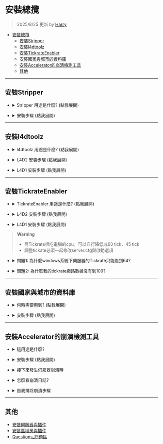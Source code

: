 # 安裝總攬
> 2025/8/25 更新 by [Harry](https://steamcommunity.com/profiles/76561198026784913)
- [安裝總攬](#安裝總攬)
	- [安裝Stripper](#安裝stripper)
	- [安裝l4dtoolz](#安裝l4dtoolz)
	- [安裝TickrateEnabler](#安裝tickrateenabler)
	- [安裝國家與城市的資料庫](#安裝國家與城市的資料庫)
	- [安裝Accelerator的崩潰檢測工具](#安裝accelerator的崩潰檢測工具)
	- [其他](#其他)

- - - -
## 安裝Stripper
* <details><summary>Stripper 用途是什麼? (點我展開)</summary>

	* 把地圖改造成迷宮
		* [終極地圖](https://github.com/fbef0102/L4D2-Unlimited-Map)
		* [影片範例](https://www.youtube.com/watch?v=I_-QSn8F8Cs)
	* 修改地圖，可以在地圖上新增各種障礙物、道具、機關、屍潮事件、武器變更等等
		* [造物插件](https://github.com/fbef0102/L4D1_2-Plugins/tree/master/l4d2_spawn_props)
		* [地圖修改列表](https://github.com/fbef0102/L4D2-Unlimited-Map#modify--%E5%85%B6%E4%BB%96%E4%BF%AE%E6%94%B9)
</details>

* <details><summary>安裝步驟 (點我展開)</summary>

	1. 到[Stripper:Source網站](https://forums.alliedmods.net/showthread.php?t=39439)點擊SNAPSHOTS AT
	<br/>![image](image/1.jpg)

	2. 往下找最新的版本，依照各自的電腦系統下載對應的版本
	<br/>![image](image/2.jpg)

	3. 解壓縮並移動檔案到伺服器相同的路徑上。最後addons資料夾內看起來如圖片所示，多一個 ```stripper``` 資料夾
	<br/>![image](image/3.jpg)

	4. 重啟伺服器，控制台輸入```stripper_version```確認安裝成功
		```php
		] stripper_version
		"stripper_version" = "1.2.2"
		notify singleplayer replicated
		- Stripper Version
		```
</details>

- - - -
## 安裝l4dtoolz
* <details><summary>l4dtoolz 用途是什麼? (點我展開)</summary>

	* 解鎖伺服器人數上限，有八位以上的玩家可以進入伺服器遊玩
		<br/>![image](image/4.jpg)
	* 最多只能有31位玩家同時在伺服器裡面 (不能超過31人，否則伺服器會崩潰)
		* [多人插件](https://github.com/fbef0102/L4D1_2-Plugins/tree/master/l4dmultislots)
		* [如何戰役模式開八人房](/Tutorial_教學區/Chinese_繁體中文/Game/L4D2/8位玩家遊玩戰役模式)
</details>

* <details><summary>L4D2 安裝步驟 (點我展開)</summary>

	1. 到[l4dtoolz](https://github.com/lakwsh/l4dtoolz/releases)，下載檔案
	<br/>![image](image/5.jpg)

	2. 解壓縮並移動檔案到伺服器相同的路徑上!最後addons資料夾內看起來如圖片所示，多 ```l4dtoolz``` 為名的檔案
	<br/>![image](image/6.jpg)

	3. 寫上以下指令
		* (專屬伺服器) 到```cfg/server.cfg``` (🟥如果檔案不存在，可自己創建🟥)
			```php
			// 此指令來自 l4dtoolz extension: https://github.com/lakwsh/l4dtoolz
			// 最大客戶端 (最大玩家數量): 伺服器內能容納玩家的人數，包含真人 + AI Bot 
			// 此數值不准修改 (max: 31)
			// 伺服器的啟動選項也要寫
			sv_setmax 31

			// 真人玩家允許加入伺服器的人數，不包含AI Bot
			// 自行修改此數值 (範圍1~31)
			sv_maxplayers 18

			// 顯示給外面玩家看到的伺服器空位人數
			sv_visiblemaxplayers 18

			// 為0時，可以從遊戲大廳或透過控制台與伺服器列表直連IP加入伺服器
			// 為0時，從大廳匹配時才會有動態大廳(吸引路人)
			// 為0時，可以使用 _cheats 1
			// 為1時，當有動態大廳時，只能從遊戲大廳加入伺服器
			// 為1時，無論第一位玩家用何種方式加入伺服器都會有動態大廳(吸引路人)
			// 為1時，不能使用 _cheats 1
			sv_allow_lobby_connect_only 1

			// 此指令來自 l4dtoolz extension: https://github.com/lakwsh/l4dtoolz
			// 為1時，強制 _allow_lobby_connect_only為0
			// 為1時，不會處理大廳匹配請求(也不會有lobby reservation cookie)
			sv_force_unreserved 0

			// 此指令來自 l4dtoolz extension: https://github.com/lakwsh/l4dtoolz
			// 1=不驗證SteamID, 0=驗證
			// 本功能可以緩解"No Steam logon(code 6)" 玩家莫名其妙被離線的問題 (僅限開啟狀態下進入的玩家)
			// 開啟本功能會削弱伺服器安全性,且禁止家庭共享功能將失效
			// 注意: 開啟此功能會導致A2S_INFO結果異常,可以透過外掛程式修復: github.com/lakwsh/l4d2_vomit_fix/blob/master/l4d2_a2s_fix.sp
			sv_steam_bypass 1

			// 此指令來自 l4dtoolz extension: https://github.com/lakwsh/l4dtoolz
			// 1=禁止家庭共享, 開啟本功能可以完全禁止家庭共享帳號(小號)進入伺服器
			sv_anti_sharing 0
			```
		* (區域房) 到```cfg/listenserver.cfg``` (🟥如果檔案不存在，可自己創建🟥)
			```php
			// 真人玩家允許加入伺服器的人數 (不包含AI Bot)
			// 自行修改此數值 (範圍1~8)
			sv_maxplayers 8

			// 顯示給外面玩家看到的伺服器空位人數
			sv_visiblemaxplayers 8
			```

	4. 遊戲預設玩家人數上限只到18位，如果要改變上限，請修改玩家人數上限
		* (專屬伺服器) 如使用其他開服方式或者是linux系統，請輸入啟動參數```+sv_setmax 31```
		<br/>![image](image/7.jpg)
		<br/>![image](image/8.jpg)
		* (區域房) 啟動選項輸入```+sv_setmax 31```
		<br/>![image](image/9.jpg)
		* 🟥 ```sv_setmax```和```sv_maxplayers```是不同的概念
			* sv_setmax (最大客戶端/最大玩家數量) = 伺服器內能容納玩家的人數，包含真人 + AI Bot 
			* sv_maxplayers = 真人玩家允許加入伺服器的人數，不包含AI Bot
		* 🟥 ```sv_setmax```不能設置超過31位，否則伺服器會崩潰

	5. 啟動伺服器
		* 控制台輸入```plugin_print```確認安裝成功，如果沒出現表示你前面步驟有誤或l4dtoolz版本不對
			```php
			] plugin_print
			Loaded plugins:
			0:      "L4DToolZ v2.4.0, https://github.com/lakwsh/l4dtoolz"
			```
		* 控制台輸入```maxplayers```確認數字為31，如果不是31表示你前面步驟有誤或l4dtoolz版本不對
			```php
			] maxplayers
			"maxplayers" is "31"
			```

	6. 安裝插件
		* (專屬伺服器) [l4d_unreservelobby](https://github.com/fbef0102/L4D1_2-Plugins/tree/master/l4d_unreservelobby): 移除伺服器的大廳人數限制，簡單講就是解鎖伺服器，讓第九位以上的玩家可以加入伺服器
		* (專屬伺服器) [l4d2_a2s_fix](https://github.com/lakwsh/l4d2_vomit_fix): 修復A2S_INFO協議問題 (使用sv_steam_bypass功能時才需安裝)
</details>

* <details><summary>L4D1 安裝步驟 (點我展開)</summary>

	1. 到[l4dtoolz](https://github.com/accelerator74/l4dtoolz/releases)，根據你的遊戲與系統選擇其中一個下載
		* windows系統選擇win
		* linux系統比較新的版本選擇linux
		* linux系統比較舊的版本選擇oldlinux
		<br/>![image](image/10.jpg)

	2. 解壓縮並移動檔案到伺服器相同的路徑上!最後addons資料夾內看起來如圖片所示，多一個 ```l4dtoolz``` 資料夾
	<br/>![image](image/11.jpg)

	3. 寫上以下指令
		* (專屬伺服器) 到```cfg/server.cfg``` (🟥如果檔案不存在，可自己創建🟥)
			```php
			// 真人玩家允許加入伺服器的人數 (不包含AI Bot)
			// 自行修改此數值 (範圍1~31)
			sv_maxplayers 18

			// 顯示給外面玩家看到的伺服器空位人數
			sv_visiblemaxplayers 18

			// 為0時，可以從遊戲大廳或透過控制台與伺服器列表直連IP加入伺服器
			// 為0時，從大廳匹配時才會有動態大廳(吸引路人)
			// 為0時，可以使用 _cheats 1
			// 為1時，當有動態大廳時，只能從遊戲大廳加入伺服器
			// 為1時，無論第一位玩家用何種方式加入伺服器都會有動態大廳(吸引路人)
			// 為1時，不能使用 _cheats 1
			sv_allow_lobby_connect_only 1

			// 此指令來自 l4dtoolz extension
			// 為1時，強制 _allow_lobby_connect_only為0
			// 為1時，不會處理大廳匹配請求(也不會有lobby reservation cookie)
			sv_force_unreserved 0
			```
		* (區域房) 到```cfg/listenserver.cfg``` (🟥如果檔案不存在，可自己創建🟥)
			```php
			// 真人玩家允許加入伺服器的人數 (不包含AI Bot)
			// 自行修改此數值 (範圍1~8)
			sv_maxplayers 8

			// 顯示給外面玩家看到的伺服器空位人數
			sv_visiblemaxplayers 8
			```

	4. 遊戲預設玩家人數上限只到18位，如果要改變上限，請修改玩家人數上限
		* (專屬伺服器) 如使用其他開服方式或者是linux系統，請輸入啟動參數```-maxplayers 31```
		<br/>![image](image/12.jpg)
		<br/>![image](image/13.jpg)
		* (區域房) 啟動選項輸入```-maxplayers 31```
		<br/>![image](image/14.jpg)
		* 🟥 maxplayers 和 sv_maxplayers 是不同的概念
			* maxplayers (最大客戶端/最大玩家數量) = 伺服器內能容納玩家的人數，包含真人 + AI Bot 
			* sv_maxplayers = 真人玩家允許加入伺服器的人數，不包含AI Bot
		* 🟥 maxplayers 不能設置超過31位，否則伺服器會崩潰

	5. 啟動伺服器
		* 控制台輸入```meta list```確認安裝成功，如果沒出現表示你前面步驟有誤或l4dtoolz版本不對
			```php
			] meta list
			Listing 11 plugins:
			[04] L4DToolZ (2.0.1) by Accelerator, Ivailosp
			```
		* 控制台輸入```maxplayers```確認數字為31，如果不是31表示你前面步驟有誤或l4dtoolz版本不對
			```php
			] maxplayers
			"maxplayers" is "31"
			```

	6. 安裝插件
		* (專屬伺服器) [l4d_unreservelobby](https://github.com/fbef0102/L4D1_2-Plugins/tree/master/l4d_unreservelobby): 移除伺服器的大廳人數限制，簡單講就是解鎖伺服器，讓第九位以上的玩家可以加入伺服器
</details>

- - - -
## 安裝TickrateEnabler
* <details><summary>TickrateEnabler 用途是什麼? (點我展開)</summary>

	* 解鎖伺服器Tickrate只有30的上限，可以突破到100tick
		* 不知道Tickrate是甚麼請自行Google
		* 簡單說，Tickrate越高越能夠帶來非常流暢的遊戲體驗，精準的射擊判定、連貫的動作，相當於伺服器端的fps
	* 把Tickrate想成是一種更新伺服器狀態的頻率，一秒內更新次數越多，越消耗更多電腦資源，所以高Tickrate很吃電腦的cpu，自行斟酌安裝
</details>

* <details><summary>L4D2 安裝步驟 (點我展開)</summary>

	1. 到[l4dtoolz](https://github.com/lakwsh/l4dtoolz/releases)，下載檔案
		* 你沒看錯，這版本的l4dtoolz包含解鎖伺服器人數上限與Tickrate的功能
		<br/>![image](image/5.jpg)

	2. 解壓縮並移動檔案到伺服器相同的路徑上!最後addons資料夾內看起來如圖片所示，多 ```l4dtoolz``` 為名的檔案
	<br/>![image](image/6.jpg)

	3. 到cfg/server.cfg寫上以下指令
		* 沒有server.cfg檔案則新建
			```php
			// 這是100 Tick的設定，可以自由修改數值
			sm_cvar sv_minrate 				"100000" 	// tickrate * 1000
			sm_cvar sv_maxrate 				"100000" 	// tickrate * 1000
			sm_cvar sv_minupdaterate 		"101"	 	// tickrate +1
			sm_cvar sv_maxupdaterate 		"101"		// tickrate +1
			sm_cvar sv_mincmdrate 			"101"		// tickrate +1
			sm_cvar sv_maxcmdrate 			"101"		// tickrate +1
			sm_cvar rate					"100000" 	// tickrate * 1000
			sm_cvar net_splitpacket_maxrate "50000" 	// (tickrate÷2) * 1000
			sm_cvar fps_max					"0"
			```
	
	4. 輸入參數
		* (專屬伺服器) 伺服器啟動選項輸入參數 ```-tickrate 100```
		<br/>![image](image/15.jpg)
		* (區域房) 啟動選項輸入```-tickrate 100```
		<br/>![image](image/16.jpg)
		
	5. 重啟伺服器，控制台輸入```plugin_print```確認安裝成功
		* 你沒看錯，這版本的l4dtoolz包含解鎖伺服器人數上限與Tickrate的功能
			```php
			] plugin_print
			Loaded plugins:
			0:      "L4DToolZ v2.4.0, https://github.com/lakwsh/l4dtoolz"
			```

	6. 進入遊戲後，打開遊戲控制台輸入```net_graph 4```，會看到有一堆網路數據出現在你的螢幕上，確認Tickrate 為 100
	<br/>![image](image/17.jpg)

	7. 安裝插件
		* [l4d2_vomit_fix](https://github.com/lakwsh/l4d2_vomit_fix): 修正非30tick對抗模式下boomer噴吐距離問題
</details>

* <details><summary>L4D1 安裝步驟 (點我展開)</summary>

	1. 到[Tickrate-Enabler](https://github.com/accelerator74/Tickrate-Enabler/releases)，根據你的遊戲與系統選擇其中一個下載
	<br/>![image](image/18.jpg)

	2. 解壓縮並移動檔案到伺服器相同的路徑上!最後addons資料夾內看起來如圖片所示，多一個 ```tickrate_enabler``` 資料夾
	<br/>![image](image/19.jpg)

	3. 到cfg/server.cfg寫上以下指令
		* 沒有server.cfg檔案則新建
			```php
			// 這是100 Tick的設定，可以自由修改數值
			sm_cvar sv_minrate 				"100000" 	// tickrate * 1000
			sm_cvar sv_maxrate 				"100000" 	// tickrate * 1000
			sm_cvar sv_minupdaterate 		"101"	 	// tickrate +1
			sm_cvar sv_maxupdaterate 		"101"		// tickrate +1
			sm_cvar sv_mincmdrate 			"101"		// tickrate +1
			sm_cvar sv_maxcmdrate 			"101"		// tickrate +1
			sm_cvar rate					"100000" 	// tickrate * 1000
			sm_cvar net_splitpacket_maxrate "50000" 	// (tickrate÷2) * 1000
			sm_cvar fps_max					"0"
			```
	
	4. 輸入參數
		* (專屬伺服器) 伺服器啟動選項輸入參數 ```-tickrate 100```
		<br/>![image](image/20.jpg)
		* (區域房) 啟動選項輸入```-tickrate 100```
		<br/>![image](image/16.jpg)
		
	5. 重啟伺服器，控制台輸入```plugin_print```確認安裝成功
		```php
		] plugin_print
		1:　"Tickrate_Enabler 1.5, ProdigySim"
		```

	6. 進入遊戲後，打開遊戲控制台輸入```net_graph 4```，會看到有一堆網路數據出現在你的螢幕上，確認Tickrate 為 100
	<br/>![image](image/17.jpg)
</details>

> __Warning__ 
> * 高Tickrate很吃電腦的cpu，可以自行降低成60 tick、45 tick
> * 調整tickate必須一起修改server.cfg與啟動選項

* <details><summary>問題1: 為什麼windows系統下伺服器的Tickrate只能跑到64?</summary>

	![image](image/21.jpg)

	* 原因: windows系統的問體
	* 解決方式: 
		* 法一：去跟微軟抱怨
		* 法二：windows降級到windows 7
		* 法三：租一台linux系統
		* 法四：[從大廳匹配到專屬伺服器](/Tutorial_教學區/Chinese_繁體中文/Server/安裝伺服器與插件/README.md#如何從大廳匹配到專屬伺服器)，可以將tickrate變回100，至於為何會這樣，我也不知道
		* 法五: [Windows調整時鐘精度工具](https://b23.tv/NQxIT55)，強制解鎖sv
</details>

* <details><summary>問題2: 為什麼我的tickrate網路數據沒有到100?</summary>

	![image](image/22.jpg)

	* 原因: 受限於你的遊戲內fps影響，只會影響你這位玩家，你的遊戲內fps超過100以上才能享有100 tickrate
	<br/>![image](image/23.jpg)
	* 解決方式: 
		* 法一：調高遊戲的fps，到選項->視訊->進階設定->等待垂直同步改成"已停用"，這選項能夠解鎖遊戲的fps
		<br/>![image](image/24.jpg)
		* 法二：法一沒有用那就去升級你的顯卡
</details>

- - - -
## 安裝國家與城市的資料庫
* <details><summary>何時需要用到? (點我展開)</summary>

	* 有插件需要抓取玩家的IP、國家、城市、地區等等
		* 像是 [cannounce](https://github.com/fbef0102/L4D1_2-Plugins/tree/master/cannounce)
	* 如果你的```addons/sourcemod/extension```資料夾內有安裝geoipcity.ext, geoip2.ext，請移除
</details>

* <details><summary>安裝步驟 (點我展開)</summary>

	1. 註冊 [maxmind.com](https://www.maxmind.com/en/geolite2/signup)

	2. 到個人帳戶: My Account -> MY ACCOUNT -> GeoIP2/GeoLite2 -> Download Files
	<br/>![image](image/25.jpg)

	3. 搜尋 "GeoLite2 Country" 和 "GeoLite2 City" -> 下載資料庫
	<br/>![GeoLite2_Country](image/GeoLite2_Country.jpg)
	<br/>![GeoLite2_City](image/GeoLite2_City.jpg)

	4. 放 GeoLite2-City.mmdb 與 GeoLite2-Country.mmdb 到路徑 ```addons/sourcemod/configs/geoip/``` 資料夾
	<br/>![image](image/26.jpg)
</details>

- - - -
## 安裝Accelerator的崩潰檢測工具
* <details><summary>這用途是什麼?</summary>

	* 當伺服器發生崩潰時，會生成崩潰日誌並上傳到[crash.limetech.org網站](https://crash.limetech.org/)解析
		* 檢測伺服器崩潰, 快速幫服主找出崩潰原因
		* 服主可自行查看崩潰日誌或是分享給有經驗的大佬修復
	* 🟥 目前該工具年久失修，不適用
		* L4D1 linux
		* L4D2 linux且Sourcemod平台為1.12以上的版本
</details>

* <details><summary>安裝步驟 (點我展開)</summary>

	1. 到[Accelerator - Crash Reporting網站](https://forums.alliedmods.net/showthread.php?t=277703)點擊Download，根據你的系統選擇最新版本下載
	<br/>![image](image/27.jpg)
	<br/>![image](image/28.jpg)

	2. 解壓縮並移動檔案到伺服器相同的路徑上!
	<br/>![image](image/29.jpg)

	3. 將以下內容複製貼上到```sourcemod/configs/core.cfg```文件裡面
		* 內容
			```c
			/**
			* SteamID64 (Community ID) that will have ownership of uploaded crash reports.
			* You can share your crash reports with additional users from the website.
			*
			* If unset, your crash reports will be uploaded anonymously and you will not be
			* able to see all of the information.
			*/
			"MinidumpAccount"	"xxxxxxxxxxxxx"

			/**
			* Controls which binaries will be eligible to be processed for symbols and uploaded.
			* Only modules loaded by the server at the time of the crash can be considered.
			*
			* 0 = Disabled: No binaries will be processed or uploaded.
			* 1 = System Only: Only binaries outside of the game directory (where the srcds binary is).
			* 2 = System + Game: Loaded modules outside of the addons/ directory.
			* 3 = System + Game + Addons: All loaded modules.
			*/
			"MinidumpSymbolUpload"	"3"

			/**
			* Controls whether Accelerator can upload complete module binaries when explicitly requested
			* by the processing server. This also respects the value of the MinidumpSymbolUpload setting.
			*/
			"MinidumpBinaryUpload"	"yes"

			/**
			* Controls whether Accelerator does local processing of crash reports before upload.
			* This should only be changed if local processing causes issues such as crashes,
			* the processing server may reject crash reports that have not been presubmitted.
			*/
			"MinidumpPresubmit"	"yes"

			/**
			* URL to upload crash dumps to. Should not be changed.
			*/
			"MinidumpUrl"	"http://crash.limetech.org/submit"

			/**
			* URL to upload processed symbols to. Should not be changed.
			*/
			"MinidumpSymbolUrl"	"http://crash.limetech.org/symbols/submit"

			/**
			* URL to upload binaries to. Should not be changed.
			*/
			"MinidumpBinaryUrl"	"http://crash.limetech.org/binary/submit"
			```
		* 請注意要貼在"Core"{}裡面，如圖片所示
		<br/>![image](image/30.jpg)
	
	4. ```core.cfg```文件內"xxxxxxxxxxxxxxxxx"請改成你的steamid 64
		* [查找自己的steamid 64](https://steamid.io/)
		<br/>![image](image/31.jpg)
		<br/>![image](image/32.jpg)

	5. 啟動伺服器
		* 控制台輸入```sm exts list```確認安裝成功，如果沒出現表示你前面步驟有誤
			```php
			] sm exts list
			Loaded plugins:
			[01] Accelerator (2.x.x-xxxxx): SRCDS Crash Handler
			```
		* ```addons\sourcemod\logs```會出現```accelerator.log```文件，如果沒出現表示你前面步驟有誤 (該文件沒有內容屬正常現象)
		<br/>![image](image/33.jpg)
</details>

* <details><summary>接下來發生伺服器崩潰時</summary>

	1. 當伺服器發生崩潰 (非正常程序關閉)，在下一次啟動伺服器時，將產生崩潰日誌並告知Crash ID
		* ```addons\sourcemod\logs```的```accelerator.log```文件，裡面告訴你崩潰日誌的Crash ID
		* ```addons\sourcemod\logs```會出現```errors_xxxx.log```文件，裡面告訴你崩潰日誌的Crash ID
			```c
			[CRASH] Accelerator uploaded crash dump: Crash ID: WWWWW-YYYY-ZZZZ
			```

	2. 崩潰日誌會自動上傳到[crash.limetech.org網站](https://crash.limetech.org/)，解析需要等到一段時間，要有耐心
		* 將Crash ID輸入即可獲得崩潰日誌
		<br/>![image](image/34.jpg)
		<br/>![image](image/35.jpg)
	
	3. 想知道更多崩潰細節需要登入該網站
		* 用Steam帳密登入，怕的話就不要勉強
		<br/>![image](image/36.jpg)
		* 出現你的崩潰日誌列表，如果沒有，表示你在安裝步驟寫的SteamID 64是錯的
		<br/>![image](image/37.jpg)
		<br/>![image](image/38.jpg)
</details>

* <details><summary>怎麼看崩潰日誌?</summary>

	1. 建議用steam登入查看更多細節
	<br/>![image](image/39.jpg)

	2. 你看不懂崩潰代碼是正常，看得懂你就是valve的工程師，G胖應該邀請你去上班
	
	3. 可以將崩潰日誌分享給有經驗處理過崩潰的大佬或是上網求助
		* (法一) 貼Crash ID給對方
		* (法二) 分享你的崩潰日誌列表給對方，需輸入對方的SteamID 64
		<br/>![image](image/40.jpg)
		<br/>![image](image/41.jpg)
		<br/>![image](image/42.jpg)
</details>

* <details><summary>自我排除崩潰步驟</summary>

	> 當你崩潰到受不了，幾乎想砸爛電腦時，不仿可以嘗試以下步驟自行減少崩潰的機率

	1. 不要使用本地房(區域房, local server, listen server), 去搞一台專屬伺服器
		* [Sourcemod一直都不支援](https://wiki.alliedmods.net/Installing_SourceMod_(simple)#Your_Server), 當你的插件與模組越來越多, 本地房越容易崩潰

	2. [Sourcemod 有新版本則更新](https://www.sourcemod.net/downloads.php?branch=stable)且必須要是Stable Builds
		<br/>![image](image/43.jpg)

	3. [Metamod 有新版本則更新](https://www.metamodsource.net/downloads.php/?branch=stable)且必須要是Stable Builds
		<br/>![image](image/44.jpg)

	4. 控制台輸入```sm plugins list``` 查看所有插件列表
		* 一個一個找原始作者或你當初從哪下載插件的連接，插件如果有新版本則更新
		* 🟥 沒有源碼的插件我一律不建議使用，因為壞掉了也無從修復
		* 🟥 超過十年以上的插件很容易年久失修，更不上現在遊戲版本兼容導致出問題
		
	5. 控制台輸入```sm exts list``` 查看所有extension列表
		* 一個一個找原始作者或你當初從哪下載extension的連接，如果有新版本則更新

	6. ```addons/sourcemod/logs```資料夾底下是否由出現```error_xxx.log```的文件
		* 有的話請打開，雖然都是英文但請嘗試找出錯誤原因並修復
		* 看不懂錯誤原因請洽作者，將錯誤原文直接發給開發者，無須一堆廢話
		* 🟥 必須修復到沒有error為止

	7. 嘗試刪除插件直到找到崩潰原因
		* 刪除一半的插件->測試->崩潰->再刪除刪除一半的插件->測試->崩潰->再刪除刪除一半的插件->重複循環...

	8. 嘗試刪除裝在伺服器內的模組或三方圖直到找到崩潰原因
		* 不建議安裝工作仿訂閱模組在伺服器上 (模組副檔名是.vpk，英文叫Mods)
		* 有些奇葩的三方圖與模組自帶腳本干擾伺服器運作
		* 就像爛插件導致崩潰，也會有爛模組與爛的三方圖導致崩潰

	9. 丟給AI分析，AI雖然資料有限但至少會幫你分析可能的原因
		* 使用的是ChatGPT Pro
		<br/>![image](image/45.jpg)
</details>

- - - -
## 其他
* [安裝伺服器與插件](/Tutorial_教學區/Chinese_繁體中文/Server/安裝伺服器與插件)
* [安裝區域房與插件](/Tutorial_教學區/Chinese_繁體中文/Server/安裝區域房與插件)
* [Questions_問題區](/Questions_問題區/Chinese_繁體中文/伺服器)
